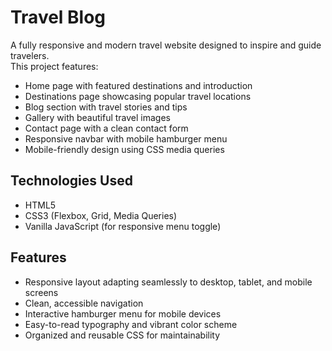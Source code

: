 # Travel Blog

A fully responsive and modern travel website designed to inspire and guide travelers.  
This project features:

- Home page with featured destinations and introduction  
- Destinations page showcasing popular travel locations  
- Blog section with travel stories and tips  
- Gallery with beautiful travel images  
- Contact page with a clean contact form  
- Responsive navbar with mobile hamburger menu  
- Mobile-friendly design using CSS media queries  

## Technologies Used

- HTML5  
- CSS3 (Flexbox, Grid, Media Queries)  
- Vanilla JavaScript (for responsive menu toggle)  

## Features

- Responsive layout adapting seamlessly to desktop, tablet, and mobile screens  
- Clean, accessible navigation  
- Interactive hamburger menu for mobile devices  
- Easy-to-read typography and vibrant color scheme  
- Organized and reusable CSS for maintainability 